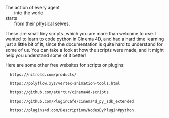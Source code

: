The action of every agent <br />
  into the world <br />
starts <br />
  from their physical selves. <br />

These are small tiny scripts, which you are more than welcome to use.
I wanted to learn to code python in Cinema 4D, and had a hard time learning just a little bit of it, since the documentation is quite hard to understand for some of us.
You can take a look at how the scripts were made, and it might help you understand some of it better!



Here are some other free websites for scripts or plugins:

      https://nitro4d.com/products/ 

      https://polyflow.xyz/vertex-animation-tools.html

      https://github.com/aturtur/cinema4d-scripts

      https://github.com/PluginCafe/cinema4d_py_sdk_extended

      https://plugins4d.com/Description/NodesByPlugin#python
